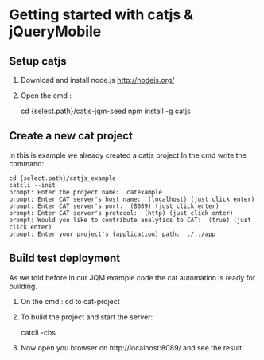 # Getting started with catjs & jQueryMobile


## Setup catjs

1.	Download and install node.js http://nodejs.org/
2.	Open the cmd : 
	
	cd {select.path}/catjs-jqm-seed
	npm install -g catjs

## Create a new cat project

In this is example we already created a catjs project
In the cmd write the command:
	
	cd {select.path}/catjs_example
	catcli --init
	prompt: Enter the project name:  catexample
	prompt: Enter CAT server's host name:  (localhost) (just click enter)
	prompt: Enter CAT server's port:  (8089) (just click enter)
	prompt: Enter CAT server's protocol:  (http) (just click enter)
	prompt: Would you like to contribute analytics to CAT:  (true) (just click enter)
	prompt: Enter your project's (application) path:  ./../app

	
## Build test deployment

As we told before in our JQM example code the cat automation is ready for building.

1. On the cmd : cd to cat-project
2. To build the project and start the server: 
	
	catcli -cbs
	
3. Now open you browser on http://localhost:8089/ and see the result
